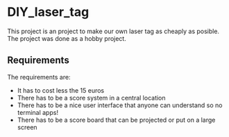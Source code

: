 # DIY_laser_tag
This project is an project to make our own laser tag as cheaply as posible. The project was done as a hobby project.

## Requirements
The requirements are:
- It has to cost less the 15 euros 
- There has to be a score system in a central location 
- There has to be a nice user interface that anyone can understand so no terminal apps!
- There has to be a score board that can be projected or put on a large screen 

